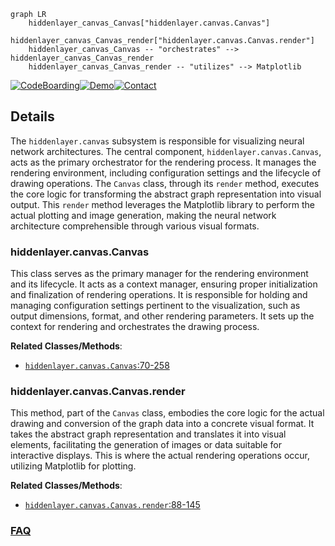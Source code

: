 ```mermaid
graph LR
    hiddenlayer_canvas_Canvas["hiddenlayer.canvas.Canvas"]
    hiddenlayer_canvas_Canvas_render["hiddenlayer.canvas.Canvas.render"]
    hiddenlayer_canvas_Canvas -- "orchestrates" --> hiddenlayer_canvas_Canvas_render
    hiddenlayer_canvas_Canvas_render -- "utilizes" --> Matplotlib
```

[![CodeBoarding](https://img.shields.io/badge/Generated%20by-CodeBoarding-9cf?style=flat-square)](https://github.com/CodeBoarding/GeneratedOnBoardings)[![Demo](https://img.shields.io/badge/Try%20our-Demo-blue?style=flat-square)](https://www.codeboarding.org/demo)[![Contact](https://img.shields.io/badge/Contact%20us%20-%20contact@codeboarding.org-lightgrey?style=flat-square)](mailto:contact@codeboarding.org)

## Details

The `hiddenlayer.canvas` subsystem is responsible for visualizing neural network architectures. The central component, `hiddenlayer.canvas.Canvas`, acts as the primary orchestrator for the rendering process. It manages the rendering environment, including configuration settings and the lifecycle of drawing operations. The `Canvas` class, through its `render` method, executes the core logic for transforming the abstract graph representation into visual output. This `render` method leverages the Matplotlib library to perform the actual plotting and image generation, making the neural network architecture comprehensible through various visual formats.

### hiddenlayer.canvas.Canvas
This class serves as the primary manager for the rendering environment and its lifecycle. It acts as a context manager, ensuring proper initialization and finalization of rendering operations. It is responsible for holding and managing configuration settings pertinent to the visualization, such as output dimensions, format, and other rendering parameters. It sets up the context for rendering and orchestrates the drawing process.


**Related Classes/Methods**:

- <a href="https://github.com/waleedka/hiddenlayer/blob/master/hiddenlayer/canvas.py#L70-L258" target="_blank" rel="noopener noreferrer">`hiddenlayer.canvas.Canvas`:70-258</a>


### hiddenlayer.canvas.Canvas.render
This method, part of the `Canvas` class, embodies the core logic for the actual drawing and conversion of the graph data into a concrete visual format. It takes the abstract graph representation and translates it into visual elements, facilitating the generation of images or data suitable for interactive displays. This is where the actual rendering operations occur, utilizing Matplotlib for plotting.


**Related Classes/Methods**:

- <a href="https://github.com/waleedka/hiddenlayer/blob/master/hiddenlayer/canvas.py#L88-L145" target="_blank" rel="noopener noreferrer">`hiddenlayer.canvas.Canvas.render`:88-145</a>




### [FAQ](https://github.com/CodeBoarding/GeneratedOnBoardings/tree/main?tab=readme-ov-file#faq)
